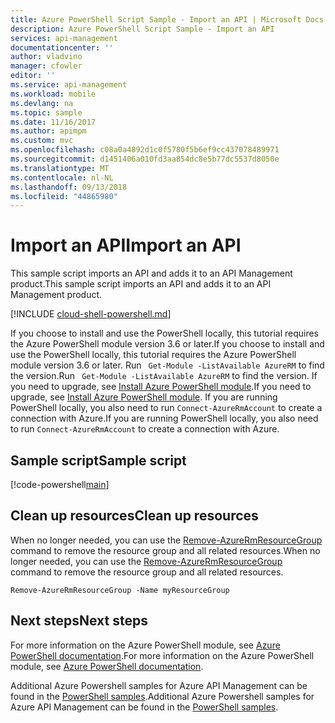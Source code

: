 ```yaml
---
title: Azure PowerShell Script Sample - Import an API | Microsoft Docs
description: Azure PowerShell Script Sample - Import an API
services: api-management
documentationcenter: ''
author: vladvino
manager: cfowler
editor: ''
ms.service: api-management
ms.workload: mobile
ms.devlang: na
ms.topic: sample
ms.date: 11/16/2017
ms.author: apimpm
ms.custom: mvc
ms.openlocfilehash: c08a0a4892d1c0f5780f5b6ef9cc437078489971
ms.sourcegitcommit: d1451406a010fd3aa854dc8e5b77dc5537d8050e
ms.translationtype: MT
ms.contentlocale: nl-NL
ms.lasthandoff: 09/13/2018
ms.locfileid: "44865980"
---
```

# <a name="import-an-api"></a><span data-ttu-id="889a0-103">Import an API</span><span class="sxs-lookup"><span data-stu-id="889a0-103">Import an API</span></span>

<span data-ttu-id="889a0-104">This sample script imports an API and adds it to an API Management product.</span><span class="sxs-lookup"><span data-stu-id="889a0-104">This sample script imports an API and adds it to an API Management product.</span></span> 

[!INCLUDE [cloud-shell-powershell.md](../../../includes/cloud-shell-powershell.md)]

<span data-ttu-id="889a0-105">If you choose to install and use the PowerShell locally, this tutorial requires the Azure PowerShell module version 3.6 or later.</span><span class="sxs-lookup"><span data-stu-id="889a0-105">If you choose to install and use the PowerShell locally, this tutorial requires the Azure PowerShell module version 3.6 or later.</span></span> <span data-ttu-id="889a0-106">Run ` Get-Module -ListAvailable AzureRM` to find the version.</span><span class="sxs-lookup"><span data-stu-id="889a0-106">Run ` Get-Module -ListAvailable AzureRM` to find the version.</span></span> <span data-ttu-id="889a0-107">If you need to upgrade, see [Install Azure PowerShell module](/powershell/azure/install-azurerm-ps).</span><span class="sxs-lookup"><span data-stu-id="889a0-107">If you need to upgrade, see [Install Azure PowerShell module](/powershell/azure/install-azurerm-ps).</span></span> <span data-ttu-id="889a0-108">If you are running PowerShell locally, you also need to run `Connect-AzureRmAccount` to create a connection with Azure.</span><span class="sxs-lookup"><span data-stu-id="889a0-108">If you are running PowerShell locally, you also need to run `Connect-AzureRmAccount` to create a connection with Azure.</span></span>

## <a name="sample-script"></a><span data-ttu-id="889a0-109">Sample script</span><span class="sxs-lookup"><span data-stu-id="889a0-109">Sample script</span></span>

[!code-powershell[main](../../../powershell_scripts/api-management/import-api-and-add-to-product/import_an_api_and_add_to_product.ps1 "Import an API")]

## <a name="clean-up-resources"></a><span data-ttu-id="889a0-110">Clean up resources</span><span class="sxs-lookup"><span data-stu-id="889a0-110">Clean up resources</span></span>

<span data-ttu-id="889a0-111">When no longer needed, you can use the [Remove-AzureRmResourceGroup](/powershell/module/azurerm.resources/remove-azurermresourcegroup) command to remove the resource group and all related resources.</span><span class="sxs-lookup"><span data-stu-id="889a0-111">When no longer needed, you can use the [Remove-AzureRmResourceGroup](/powershell/module/azurerm.resources/remove-azurermresourcegroup) command to remove the resource group and all related resources.</span></span>

```azurepowershell-interactive
Remove-AzureRmResourceGroup -Name myResourceGroup
```

## <a name="next-steps"></a><span data-ttu-id="889a0-112">Next steps</span><span class="sxs-lookup"><span data-stu-id="889a0-112">Next steps</span></span>

<span data-ttu-id="889a0-113">For more information on the Azure PowerShell module, see [Azure PowerShell documentation](https://docs.microsoft.com/powershell/azure/overview).</span><span class="sxs-lookup"><span data-stu-id="889a0-113">For more information on the Azure PowerShell module, see [Azure PowerShell documentation](https://docs.microsoft.com/powershell/azure/overview).</span></span>

<span data-ttu-id="889a0-114">Additional Azure Powershell samples for Azure API Management can be found in the [PowerShell samples](../powershell-samples.md).</span><span class="sxs-lookup"><span data-stu-id="889a0-114">Additional Azure Powershell samples for Azure API Management can be found in the [PowerShell samples](../powershell-samples.md).</span></span>
